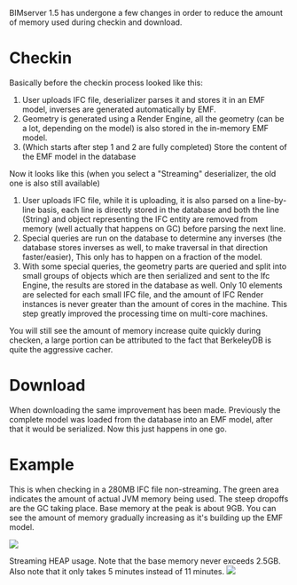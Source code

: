 BIMserver 1.5 has undergone a few changes in order to reduce the amount of memory used during checkin and download.

# Checkin

Basically before the checkin process looked like this:
1. User uploads IFC file, deserializer parses it and stores it in an EMF model, inverses are generated automatically by EMF.
2. Geometry is generated using a Render Engine, all the geometry (can be a lot, depending on the model) is also stored in the in-memory EMF model.
3. (Which starts after step 1 and 2 are fully completed) Store the content of the EMF model in the database

Now it looks like this (when you select a "Streaming" deserializer, the old one is also still available)
1. User uploads IFC file, while it is uploading, it is also parsed on a line-by-line basis, each line is directly stored in the database and both the line (String) and object representing the IFC entity are removed from memory (well actually that happens on GC) before parsing the next line.
2. Special queries are run on the database to determine any inverses (the database stores inverses as well, to make traversal in that direction faster/easier), This only has to happen on a fraction of the model.
3. With some special queries, the geometry parts are queried and split into small groups of objects which are then serialized and sent to the Ifc Engine, the results are stored in the database as well. Only 10 elements are selected for each small IFC file, and the amount of IFC Render instances is never greater than the amount of cores in the machine. This step greatly improved the processing time on multi-core machines.

You will still see the amount of memory increase quite quickly during checken, a large portion can be attributed to the fact that BerkeleyDB is quite the aggressive cacher.

# Download

When downloading the same improvement has been made. Previously the complete model was loaded from the database into an EMF model, after that it would be serialized. Now this just happens in one go.

# Example

This is when checking in a 280MB IFC file non-streaming. The green area indicates the amount of actual JVM memory being used. The steep dropoffs are the GC taking place. Base memory at the peak is about 9GB. You can see the amount of memory gradually increasing as it's building up the EMF model.

![](https://github.com/opensourceBIM/BIMserver/raw/master/Documentation/img/nonstreamingcheckin.png)

Streaming HEAP usage. Note that the base memory never exceeds 2.5GB. Also note that it only takes 5 minutes instead of 11 minutes.
![](https://github.com/opensourceBIM/BIMserver/raw/master/Documentation/img/streamingcheckin.png)